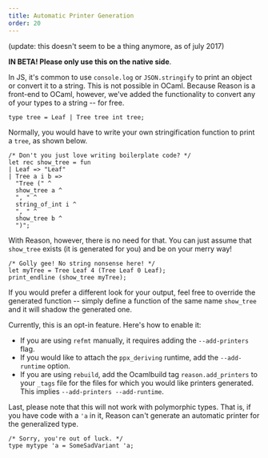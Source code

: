 ```yaml
---
title: Automatic Printer Generation
order: 20
---
```


(update: this doesn't seem to be a thing anymore, as of july 2017)

**IN BETA! Please only use this on the native side**.

In JS, it's common to use `console.log` or `JSON.stringify` to print an object
or convert it to a string. This is not possible in OCaml. Because Reason is a
front-end to OCaml, however, we've added the functionality to convert any of
your types to a string -- for free.

```reason
type tree = Leaf | Tree tree int tree;
```

Normally, you would have to write your own stringification function to print a
`tree`, as shown below.

```reason
/* Don't you just love writing boilerplate code? */
let rec show_tree = fun
| Leaf => "Leaf"
| Tree a i b =>
  "Tree (" ^
  show_tree a ^
  ", " ^
  string_of_int i ^
  ", " ^
  show_tree b ^
  ")";
```

With Reason, however, there is no need for that. You can just assume that
`show_tree` exists (it is generated for you) and be on your merry way!

```reason
/* Golly gee! No string nonsense here! */
let myTree = Tree Leaf 4 (Tree Leaf 0 Leaf);
print_endline (show_tree myTree);
```

If you would prefer a different look for your output, feel free to override the
generated function -- simply define a function of the same name `show_tree` and
it will shadow the generated one.

Currently, this is an opt-in feature. Here's how to enable it:

* If you are using `refmt` manually, it requires adding the `--add-printers`
  flag.
* If you would like to attach the `ppx_deriving` runtime, add the
  `--add-runtime` option.
* If you are using `rebuild`, add the Ocamlbuild tag `reason.add_printers` to
  your `_tags` file for the files for which you would like printers generated.
  This implies `--add-printers --add-runtime`.

Last, please note that this will not work with polymorphic types. That is, if
you have code with a `'a` in it, Reason can't generate an automatic printer for
the generalized type.

```reason
/* Sorry, you're out of luck. */
type mytype 'a = SomeSadVariant 'a;
```
